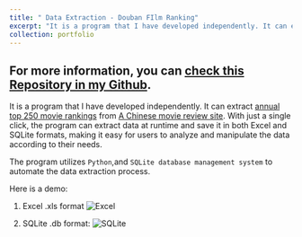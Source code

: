 ```yaml
---
title: " Data Extraction - Douban FIlm Ranking"
excerpt: "It is a program that I have developed independently. It can extract [annual top 250 movie rankings](https://movie.douban.com/top250?start=0&filter=) from [A Chinese movie review site](https://www.douban.com). With just a single click, the program can extract data at runtime and save it in both Excel and SQLite formats, making it easy for users to analyze and manipulate the data according to their needs. <br/>The program utilizes `Python`,and `SQLite database management system` to automate the data extraction process. <br/><img src='https://github.com/han-ziqi/douban/raw/master/demo/Result%20in%20SQLite3%20view.png'>"
collection: portfolio
---
```


## For more information, you can [check this Repository in my Github](https://github.com/han-ziqi/dataExtract_douban).

It is a program that I have developed independently. It can extract [annual top 250 movie rankings](https://movie.douban.com/top250?start=0&filter=) from [A Chinese movie review site](https://www.douban.com). With just a single click, the program can extract data at runtime and save it in both Excel and SQLite formats, making it easy for users to analyze and manipulate the data according to their needs. 

The program utilizes `Python`,and `SQLite database management system` to automate the data extraction process.

Here is a demo:

1. Excel .xls format
![Excel](https://github.com/han-ziqi/douban/raw/master/demo/Result%20in%20Excel%20view.png)

2. SQLite .db format:
![SQLite](https://github.com/han-ziqi/douban/raw/master/demo/Result%20in%20SQLite3%20view.png)
